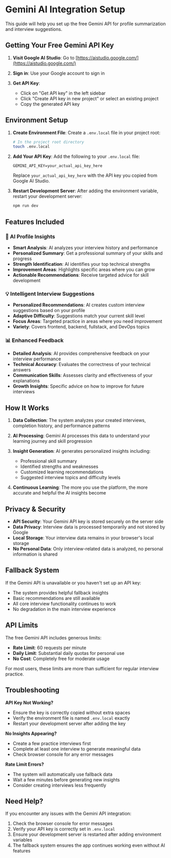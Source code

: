 # Gemini AI Integration Setup

This guide will help you set up the free Gemini API for profile summarization and interview suggestions.

## Getting Your Free Gemini API Key

1. **Visit Google AI Studio**: Go to [https://aistudio.google.com/](https://aistudio.google.com/)

2. **Sign in**: Use your Google account to sign in

3. **Get API Key**: 
   - Click on "Get API key" in the left sidebar
   - Click "Create API key in new project" or select an existing project
   - Copy the generated API key

## Environment Setup

1. **Create Environment File**: Create a `.env.local` file in your project root:
   ```bash
   # In the project root directory
   touch .env.local
   ```

2. **Add Your API Key**: Add the following to your `.env.local` file:
   ```env
   GEMINI_API_KEY=your_actual_api_key_here
   ```
   
   Replace `your_actual_api_key_here` with the API key you copied from Google AI Studio.

3. **Restart Development Server**: After adding the environment variable, restart your development server:
   ```bash
   npm run dev
   ```

## Features Included

### 🧠 AI Profile Insights
- **Smart Analysis**: AI analyzes your interview history and performance
- **Personalized Summary**: Get a professional summary of your skills and progress
- **Strength Identification**: AI identifies your top technical strengths
- **Improvement Areas**: Highlights specific areas where you can grow
- **Actionable Recommendations**: Receive targeted advice for skill development

### 💡 Intelligent Interview Suggestions
- **Personalized Recommendations**: AI creates custom interview suggestions based on your profile
- **Adaptive Difficulty**: Suggestions match your current skill level
- **Focus Areas**: Targeted practice in areas where you need improvement
- **Variety**: Covers frontend, backend, fullstack, and DevOps topics

### 📊 Enhanced Feedback
- **Detailed Analysis**: AI provides comprehensive feedback on your interview performance
- **Technical Accuracy**: Evaluates the correctness of your technical answers
- **Communication Skills**: Assesses clarity and effectiveness of your explanations
- **Growth Insights**: Specific advice on how to improve for future interviews

## How It Works

1. **Data Collection**: The system analyzes your created interviews, completion history, and performance patterns

2. **AI Processing**: Gemini AI processes this data to understand your learning journey and skill progression

3. **Insight Generation**: AI generates personalized insights including:
   - Professional skill summary
   - Identified strengths and weaknesses
   - Customized learning recommendations
   - Suggested interview topics and difficulty levels

4. **Continuous Learning**: The more you use the platform, the more accurate and helpful the AI insights become

## Privacy & Security

- **API Security**: Your Gemini API key is stored securely on the server side
- **Data Privacy**: Interview data is processed temporarily and not stored by Google
- **Local Storage**: Your interview data remains in your browser's local storage
- **No Personal Data**: Only interview-related data is analyzed, no personal information is shared

## Fallback System

If the Gemini API is unavailable or you haven't set up an API key:
- The system provides helpful fallback insights
- Basic recommendations are still available
- All core interview functionality continues to work
- No degradation in the main interview experience

## API Limits

The free Gemini API includes generous limits:
- **Rate Limit**: 60 requests per minute
- **Daily Limit**: Substantial daily quotas for personal use
- **No Cost**: Completely free for moderate usage

For most users, these limits are more than sufficient for regular interview practice.

## Troubleshooting

**API Key Not Working?**
- Ensure the key is correctly copied without extra spaces
- Verify the environment file is named `.env.local` exactly
- Restart your development server after adding the key

**No Insights Appearing?**
- Create a few practice interviews first
- Complete at least one interview to generate meaningful data
- Check browser console for any error messages

**Rate Limit Errors?**
- The system will automatically use fallback data
- Wait a few minutes before generating new insights
- Consider creating interviews less frequently

## Need Help?

If you encounter any issues with the Gemini API integration:
1. Check the browser console for error messages
2. Verify your API key is correctly set in `.env.local`
3. Ensure your development server is restarted after adding environment variables
4. The fallback system ensures the app continues working even without AI features
